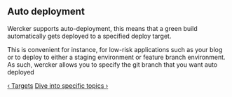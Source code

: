 ## Auto deployment

Wercker supports auto-deployment, this means that a green build automatically
gets deployed to a specified deploy target.

This is convenient for instance, for low-risk applications such as your blog
or to deploy to either a staging environment or feature branch environment.
As such, wercker allows you to specify the git branch that you want auto deployed

[&lsaquo; Targets](/learn/deploy/02_targets.html "nav previous deploy")
[Dive into specific topics &rsaquo;](/docs/best-practices/index.html "nav next docs")

